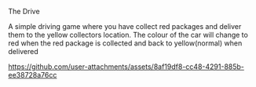 The Drive

A simple driving game where you have collect red packages and deliver them to the yellow collectors location.
The colour of the car will change to red when the red package is collected and back to yellow(normal) when delivered



https://github.com/user-attachments/assets/8af19df8-cc48-4291-885b-ee38728a76cc

